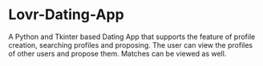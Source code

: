 # Lovr-Dating-App
A Python and Tkinter based Dating App that supports the feature of profile creation, searching profiles and proposing. The user can view the profiles of other users and propose them. Matches can be viewed as well.
